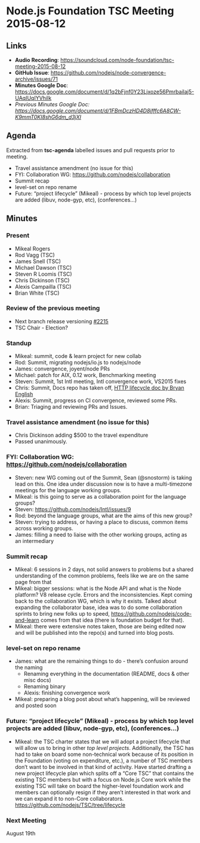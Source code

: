 # Node.js Foundation TSC Meeting 2015-08-12

## Links

* **Audio Recording**: <https://soundcloud.com/node-foundation/tsc-meeting-2015-08-12>
* **GitHub Issue**: <https://github.com/nodejs/node-convergence-archive/issues/71>
* **Minutes Google Doc**: <https://docs.google.com/document/d/1q2bFjnf0Y23Ljxoze56Pmrbailaj5-UAqIUqIYVhiIk>
* _Previous Minutes Google Doc: <https://docs.google.com/document/d/1FBmDczHD4D8jfffc6A8CW-K9mmT0KI8shG6dm_d3jXI>_

## Agenda

Extracted from **tsc-agenda** labelled issues and pull requests prior to meeting.

* Travel assistance amendment (no issue for this)
* FYI: Collaboration WG: <https://github.com/nodejs/collaboration>
* Summit recap
* level-set on repo rename
* Future: “project lifecycle” (Mikeal) - process by which top level projects are added (libuv, node-gyp, etc), (conferences…)

## Minutes

### Present

* Mikeal Rogers
* Rod Vagg (TSC)
* James Snell (TSC)
* Michael Dawson (TSC)
* Steven R Loomis (TSC)
* Chris Dickinson (TSC)
* Alexis Campailla (TSC)
* Brian White (TSC)

### Review of the previous meeting

* Next branch release versioning [#2215](https://github.com/nodejs/io.js/issues/2215)
* TSC Chair - Election?

### Standup

* Mikeal: summit, code & learn project for new collab
* Rod: Summit, migrating nodejs/io.js to nodejs/node
* James: convergence, joyent/node PRs
* Michael: patch for AIX, 0.12 work, Benchmarking meeting
* Steven: Summit, 1st Intl meeting, Intl convergence work, VS2015 fixes
* Chris: Summit, Docs repo has taken off, [HTTP lifecycle doc by Bryan English](https://github.com/nodejs/docs/blob/master/src/guides/anatomy-of-an-http-transaction.md)
* Alexis: Summit, progress on CI convergence, reviewed some PRs.
* Brian: Triaging and reviewing PRs and Issues.

### Travel assistance amendment (no issue for this)

* Chris Dickinson adding $500 to the travel expenditure
* Passed unanimously.

### FYI: Collaboration WG: <https://github.com/nodejs/collaboration>

* Steven: new WG coming out of the Summit, Sean (@snostorm) is taking lead on this. One idea under discussion now is to have a multi-timezone meetings for the language working groups.
* Mikeal: is this going to serve as a collaboration point for the language groups?
* Steven: <https://github.com/nodejs/Intl/issues/9>
* Rod: beyond the language groups, what are the aims of this new group?
* Steven: trying to address, or having a place to discuss, common items across working groups.
* James: filling a need to liaise with the other working groups, acting as an intermediary

### Summit recap

* Mikeal: 6 sessions in 2 days, not solid answers to problems but a shared understanding of the common problems, feels like we are on the same page from that
* Mikeal: bigger sessions: what is the Node API and what is the Node platform? V8 release cycle. Errors and the inconsistencies. Kept coming back to the collaboration WG, which is why it exists. Talked about expanding the collaborator base, idea was to do some collaboration sprints to bring new folks up to speed, <https://github.com/nodejs/code-and-learn> comes from that idea (there is foundation budget for that).
* Mikeal: there were extensive notes taken, those are being edited now and will be published into the repo(s) and turned into blog posts.

### level-set on repo rename

* James: what are the remaining things to do - there’s confusion around the naming
  * Renaming everything in the documentation (README, docs & other misc docs)
  * Renaming binary
  * Alexis: finishing convergence work
* Mikeal: preparing a blog post about what’s happening, will be reviewed and posted soon

### Future: “project lifecycle” (Mikeal) - process by which top level projects are added (libuv, node-gyp, etc), (conferences…)

* Mikeal: the TSC charter states that we will adopt a project lifecycle that will allow us to bring in other _top level projects_. Additionally, the TSC has had to take on board some non-technical work because of its position in the Foundation (voting on expenditure, etc.), a number of TSC members don’t want to be involved in that kind of activity. Have started drafting a new project lifecycle plan which splits off a “Core TSC” that contains the existing TSC members but with a focus on Node.js Core work while the existing TSC will take on board the higher-level foundation work and members can optionally resign if they aren’t interested in that work and we can expand it to non-Core collaborators. <https://github.com/nodejs/TSC/tree/lifecycle>

### Next Meeting

August 19th
